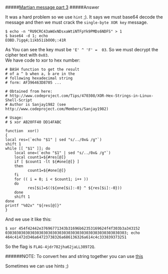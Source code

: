 #####[Martian message part 3](http://ringzer0team.com/challenges/26)
#####Answer

It was a hard problem so we use `hint` ;). It says we must base64 decode the message and then we must crack the `single-byte XOR key` message.  
```
$ echo -n "RU9CRC43aWdxNDsxaWtiNTFpYk9PMDs6NDFS" > 1
$ base64 -d 1; echo
EOBD.7igq4;1ikb51ibOO0;:41R
```
As You can see the key must be `'E' ^ 'F' =  03`. So we must decrypt the cipher text with `0x03`.  
We have code to xor to hex number:  
```
# BASH function to get the result
# of a ^ b when a, b are in the
# following hexadecimal string
# form: AF396463D8705 ...

# Obtained from here:
# http://www.codeproject.com/Tips/470308/XOR-Hex-Strings-in-Linux-Shell-Script
# Author is Sanjay1982 (see http://www.codeproject.com/Members/Sanjay1982)

# Usage:
# $ xor AB20FF40 DD14FABC

function  xor()
{
local res=(`echo "$1" | sed "s/../0x& /g"`)
shift 1
while [[ "$1" ]]; do
    local one=(`echo "$1" | sed "s/../0x& /g"`)
    local count1=${#res[@]}
    if [ $count1 -lt ${#one[@]} ]
    then
          count1=${#one[@]}
    fi
    for (( i = 0; i < $count1; i++ ))
    do
          res[$i]=$((${one[$i]:-0} ^ ${res[$i]:-0}))
    done
    shift 1
done
printf "%02x" "${res[@]}"
}
```
And we use it like this:  
```
$ xor 454f42442e37696771343b31696b62353169624f4f303b3a343152 030303030303030303030303030303030303030303030303030303; echo
464c41472d346a64723738326a686136326a614c4c333839373251
```
So the flag is `FLAG-4jdr782jha62jaLL38972Q`.

######NOTE: To convert hex and string together you can use [this](hexConvert.py)

Sometimes we can use hints ;)
